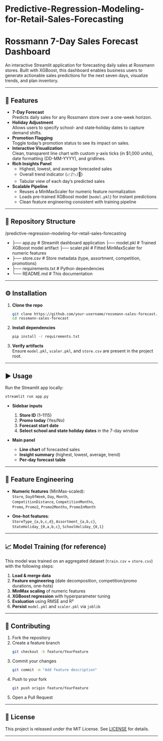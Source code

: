 # Predictive-Regression-Modeling-for-Retail-Sales-Forecasting
# Rossmann 7-Day Sales Forecast Dashboard

An interactive Streamlit application for forecasting daily sales at Rossmann stores. Built with XGBoost, this dashboard enables business users to generate actionable sales predictions for the next seven days, visualize trends, and plan inventory.

---

## 🚀 Features

- **7-Day Forecast**  
  Predicts daily sales for any Rossmann store over a one-week horizon.
- **Holiday Adjustment**  
  Allows users to specify school‐ and state‐holiday dates to capture demand shifts.
- **Promotion Flagging**  
  Toggle today’s promotion status to see its impact on sales.
- **Interactive Visualization**  
  Clean, transparent line chart with custom y-axis ticks (in \$1,000 units), date formatting (DD-MM-YYYY), and gridlines.
- **Rich Insights Panel**  
  - Highest, lowest, and average forecasted sales  
  - Overall trend indicator (📈/📉/🔁)  
  - Tabular view of each day’s predicted sales  
- **Scalable Pipeline**  
  - Reuses a MinMaxScaler for numeric feature normalization  
  - Loads pre-trained XGBoost model (`model.pkl`) for instant predictions  
  - Clean feature engineering consistent with training pipeline  

---

## 📁 Repository Structure
/predictive-regression-modeling-for-retail-sales-forecasting
- ├── app.py # Streamlit dashboard application
  ├── model.pkl # Trained XGBoost model artifact
  ├── scaler.pkl # Fitted MinMaxScaler for numeric features
- ├── store.csv # Store metadata (type, assortment, competition, promotions)
- ├── requirements.txt # Python dependencies
- └── README.md # This documentation

---

## ⚙️ Installation

1. **Clone the repo**  
   ```bash
   git clone https://github.com/your-username/rossmann-sales-forecast.git
   cd rossmann-sales-forecast
   ```

2. **Install dependencies**  
   ```bash
   pip install -r requirements.txt
   ```

3. **Verify artifacts**  
   Ensure `model.pkl`, `scaler.pkl`, and `store.csv` are present in the project root.

---

## ▶️ Usage

Run the Streamlit app locally:
```bash
streamlit run app.py
```

- **Sidebar inputs**  
  1. **Store ID** (1–1115)  
  2. **Promo today** (Yes/No)  
  3. **Forecast start date**  
  4. **Select school and state holiday dates** in the 7-day window  

- **Main panel**  
  - **Line chart** of forecasted sales  
  - **Insight summary** (highest, lowest, average, trend)  
  - **Per-day forecast table**  

---

## 🔧 Feature Engineering

- **Numeric features** (MinMax-scaled):  
  `Store`, `DayOfWeek`, `Day`, `Month`,  
  `CompetitionDistance`, `CompetitionMonths`,  
  `Promo`, `Promo2`, `Promo2Months`, `PromoInMonth`

- **One-hot features**:  
  `StoreType_{a,b,c,d}`, `Assortment_{a,b,c}`,  
  `StateHoliday_{0,a,b,c}`, `SchoolHoliday_{0,1}`

---

## 📈 Model Training (for reference)

This model was trained on an aggregated dataset (`train.csv` + `store.csv`) with the following steps:

1. **Load & merge data**  
2. **Feature engineering** (date decomposition, competition/promo durations, one-hots)  
3. **MinMax scaling** of numeric features  
4. **XGBoost regression** with hyperparameter tuning  
5. **Evaluation** using RMSE and R²  
6. **Persist** `model.pkl` and `scaler.pkl` via `joblib`

---

## 🤝 Contributing

1. Fork the repository  
2. Create a feature branch  
   ```bash
   git checkout -b feature/YourFeature
   ```  
3. Commit your changes  
   ```bash
   git commit -m "Add feature description"
   ```  
4. Push to your fork  
   ```bash
   git push origin feature/YourFeature
   ```  
5. Open a Pull Request

---

## 📜 License

This project is released under the MIT License. See [LICENSE](LICENSE) for details.

---

